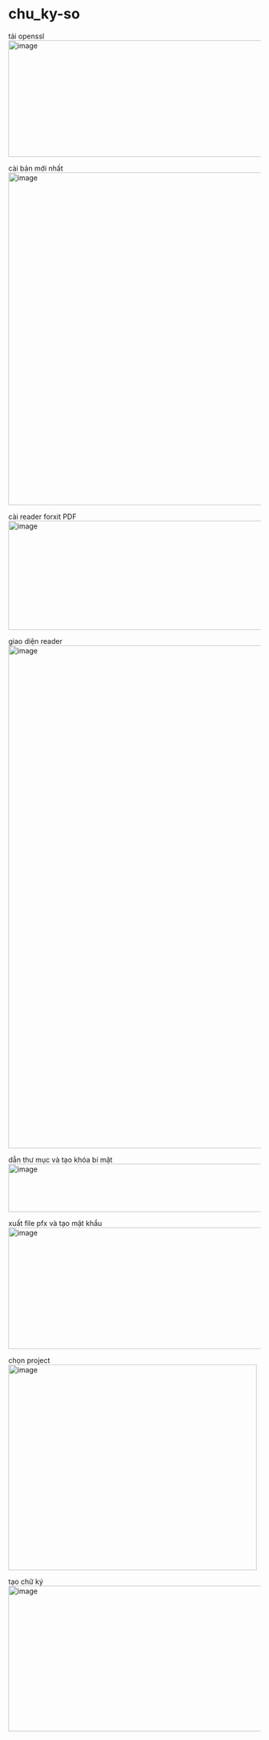 # chu_ky-so
tải openssl 
<img width="1037" height="233" alt="image" src="https://github.com/user-attachments/assets/28ec88f0-0be6-4cfb-ade7-ea8b9c088096" />

cài bản mới nhất 
<img width="1489" height="665" alt="image" src="https://github.com/user-attachments/assets/c5dd91e8-7388-42e1-bfc3-b7d4a9c3042c" />

cài reader forxit PDF
<img width="911" height="218" alt="image" src="https://github.com/user-attachments/assets/9a157edb-855c-4054-bc22-93220f49ae98" />

giao diện reader 
<img width="1919" height="1005" alt="image" src="https://github.com/user-attachments/assets/d6677d24-bbae-4590-9501-d7f57a383fef" />

dẫn thư mục và tạo khóa bí mật 
<img width="793" height="96" alt="image" src="https://github.com/user-attachments/assets/97770c09-363a-474f-9b98-de54475aca5a" />

xuất file pfx và tạo mật khẩu
<img width="1247" height="243" alt="image" src="https://github.com/user-attachments/assets/b35b9038-900f-47dd-83f4-cb4c52c054bf" />

chọn project 
<img width="496" height="411" alt="image" src="https://github.com/user-attachments/assets/dfc259d0-dabd-4c37-866f-f3ca1a4666d5" />

tạo chữ ký
<img width="703" height="291" alt="image" src="https://github.com/user-attachments/assets/4ac1ec33-fed6-4702-bef8-7fa8f5876308" />

